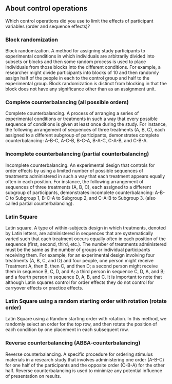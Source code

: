 ## About control operations

Which control operations did you use to limit the effects of participant variables (order and sequence effects)?

### Block randomization

Block randomization. A method for assigning study participants to experimental conditions in which individuals are arbitrarily divided into subsets or blocks and then some random process is used to place individuals from those blocks into the different conditions. For example, a researcher might divide participants into blocks of 10 and then randomly assign half of the people in each to the control group and half to the experimental group. Block randomization is distinct from blocking in that the block does not have any significance other than as an assignment unit.

### Complete counterbalancing (all possible orders)

Complete counterbalancing. A process of arranging a series of experimental conditions or treatments in such a way that every possible sequence of conditions is given at least once during the study. For instance, the following arrangement of sequences of three treatments (A, B, C), each assigned to a different subgroup of participants, demonstrates complete counterbalancing: A-B-C, A-C-B, B-C-A, B-A-C, C-A-B, and C-B-A.

### Incomplete counterbalancing (partial counterbalancing)

Incomplete counterbalancing. An experimental design that controls for order effects by using a limited number of possible sequences of treatments administered in such a way that each treatment appears equally often in each position. For instance, the following arrangement of sequences of three treatments (A, B, C), each assigned to a different subgroup of participants, demonstrates incomplete counterbalancing: A-B-C to Subgroup 1, B-C-A to Subgroup 2, and C-A-B to Subgroup 3. (also called partial counterbalancing).

### Latin Square

Latin square. A type of within-subjects design in which treatments, denoted by Latin letters, are administered in sequences that are systematically varied such that each treatment occurs equally often in each position of the sequence (first, second, third, etc.). The number of treatments administered must be the same as the number of groups or individual participants receiving them. For example, for an experimental design involving four treatments (A, B, C, and D) and four people, one person might receive Treatment A, then B, then C, and then D; a second person might receive them in sequence B, C, D, and A; a third person in sequence C, D, A, and B; and a fourth person in sequence D, A, B, and C. It is important to note that although Latin squares control for order effects they do not control for carryover effects or practice effects.

### Latin Square using a random starting order with rotation (rotate order)

Latin Square using a Random starting order with rotation. In this method, we randomly select an order for the top row, and then rotate the position of each condition by one placement in each subsequent row.

### Reverse counterbalancing (ABBA-counterbalancing)

Reverse counterbalancing. A specific procedure for ordering stimulus materials in a research study that involves administering one order (A-B-C) for one half of the participants and the opposite order (C-B-A) for the other half. Reverse counterbalancing is used to minimize any potential influence of presentation on results.
